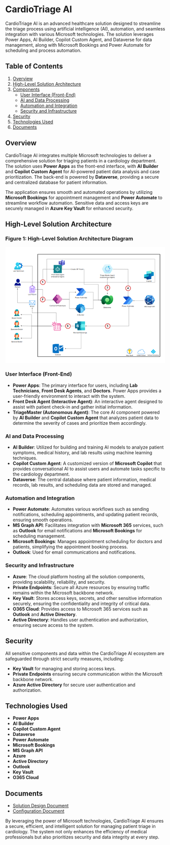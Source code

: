 # CardioTriage AI

CardioTriage AI is an advanced healthcare solution designed to streamline the triage process using artificial intelligence (AI), automation, and seamless integration with various Microsoft technologies. The solution leverages Power Apps, AI Builder, Copilot Custom Agent, and Dataverse for data management, along with Microsoft Bookings and Power Automate for scheduling and process automation. 

## Table of Contents
1. [Overview](#overview)
2. [High-Level Solution Architecture](#high-level-solution-architecture)
3. [Components](#components)
    - [User Interface (Front-End)](#user-interface-front-end)
    - [AI and Data Processing](#ai-and-data-processing)
    - [Automation and Integration](#automation-and-integration)
    - [Security and Infrastructure](#security-and-infrastructure)
4. [Security](#security)
5. [Technologies Used](#technologies-used)
6. [Documents](#documents)

## Overview

CardioTriage AI integrates multiple Microsoft technologies to deliver a comprehensive solution for triaging patients in a cardiology department. The solution uses **Power Apps** as the front-end interface, with **AI Builder** and **Copilot Custom Agent** for AI-powered patient data analysis and case prioritization. The back-end is powered by **Dataverse**, providing a secure and centralized database for patient information. 

The application ensures smooth and automated operations by utilizing **Microsoft Bookings** for appointment management and **Power Automate** to streamline workflow automation. Sensitive data and access keys are securely managed in **Azure Key Vault** for enhanced security.

## High-Level Solution Architecture

### Figure 1: High-Level Solution Architecture Diagram
![High-Level Solution Architecture Diagram](https://github.com/ganeshglitz/CardioTriage-AI/blob/main/Assets/Solution%20Architecture%20Diagram.png?raw=true)
 
### User Interface (Front-End)

- **Power Apps**: The primary interface for users, including **Lab Technicians**, **Front Desk Agents**, and **Doctors**. Power Apps provides a user-friendly environment to interact with the system.
- **Front Desk Agent (Interactive Agent)**: An interactive agent designed to assist with patient check-in and gather initial information.
- **TriageMaster (Autonomous Agent)**: The core AI component powered by **AI Builder** and **Copilot Custom Agent** that analyzes patient data to determine the severity of cases and prioritize them accordingly.

### AI and Data Processing

- **AI Builder**: Utilized for building and training AI models to analyze patient symptoms, medical history, and lab results using machine learning techniques.
- **Copilot Custom Agent**: A customized version of **Microsoft Copilot** that provides conversational AI to assist users and automate tasks specific to the cardiology department.
- **Dataverse**: The central database where patient information, medical records, lab results, and scheduling data are stored and managed.

### Automation and Integration

- **Power Automate**: Automates various workflows such as sending notifications, scheduling appointments, and updating patient records, ensuring smooth operations.
- **MS Graph API**: Facilitates integration with **Microsoft 365** services, such as **Outlook** for email notifications and **Microsoft Bookings** for scheduling management.
- **Microsoft Bookings**: Manages appointment scheduling for doctors and patients, simplifying the appointment booking process.
- **Outlook**: Used for email communications and notifications.

### Security and Infrastructure

- **Azure**: The cloud platform hosting all the solution components, providing scalability, reliability, and security.
- **Private Endpoints**: Secure all Azure resources by ensuring traffic remains within the Microsoft backbone network.
- **Key Vault**: Stores access keys, secrets, and other sensitive information securely, ensuring the confidentiality and integrity of critical data.
- **O365 Cloud**: Provides access to Microsoft 365 services such as **Outlook** and **Active Directory**.
- **Active Directory**: Handles user authentication and authorization, ensuring secure access to the system.

## Security

All sensitive components and data within the CardioTriage AI ecosystem are safeguarded through strict security measures, including:

- **Key Vault** for managing and storing access keys.
- **Private Endpoints** ensuring secure communication within the Microsoft backbone network.
- **Azure Active Directory** for secure user authentication and authorization.

## Technologies Used

- **Power Apps**
- **AI Builder**
- **Copilot Custom Agent**
- **Dataverse**
- **Power Automate**
- **Microsoft Bookings**
- **MS Graph API**
- **Azure**
- **Active Directory**
- **Outlook**
- **Key Vault**
- **O365 Cloud**

## Documents

- [Solution Design Document](https://github.com/ganeshglitz/CardioTriage-AI/raw/refs/heads/main/Documents/CardioTriage%20AI%20-%20Solution%20Design_v1.0.docx)
- [Configuration Document](https://github.com/ganeshglitz/CardioTriage-AI/raw/refs/heads/main/Documents/CardioTriage%20AI%20-%20Configuration%20Details.docx)

By leveraging the power of Microsoft technologies, CardioTriage AI ensures a secure, efficient, and intelligent solution for managing patient triage in cardiology. The system not only enhances the efficiency of medical professionals but also prioritizes security and data integrity at every step.
